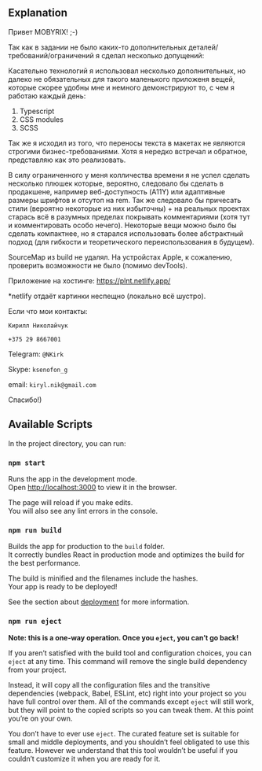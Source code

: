## Explanation

Привет MOBYRIX! ;-)

Так как в задании не было каких-то дополнительных деталей/требований/ограничений я сделал несколько допущений:

Касательно технологий я использовал несколько дополнительных,
но далеко не обязательных для такого маленького приложеня вещей,
которые скорее удобны мне и немного демонстрируют то, с чем я работаю каждый день:

1. Typescript
2. CSS modules
3. SCSS

Так же я исходил из того, что переносы текста в макетах не являются строгими бизнес-требованиями.
Хотя я нередко встречал и обратное, представляю как это реализовать.

В силу ограниченного у меня колличества времени я не успел сделать несколько плюшек которые, вероятно,
следовало бы сделать в продакшене, например веб-доступность (A11Y) или адаптивные размеры шрифтов и отсутоп на rem.
Так же следовало бы причесать стили (вероятно некоторые из них избыточны) + на реальных проектах
старась всё в разумных пределах покрывать комментариями (хотя тут и комментировать особо нечего).
Некоторые вещи можно было бы сделать компактнее, но я старался использовать более абстрактный подход
(для гибкости и теоретического переиспользования в будущем).

SourceMap из build не удалял.
На устройстах Apple, к сожалению, проверить возможности не было (помимо devTools).

Приложение на хостинге: https://plnt.netlify.app/

*netlify отдаёт картинки неспещно (локально всё шустро).

Если что мои контакты:

`Кирилл Николайчук`

`+375 29 8667001`

Telegram: `@NKirk`

Skype: `ksenofon_g`

email: `kiryl.nik@gmail.com`

Спасибо!)

## Available Scripts

In the project directory, you can run:

### `npm start`

Runs the app in the development mode.\
Open [http://localhost:3000](http://localhost:3000) to view it in the browser.

The page will reload if you make edits.\
You will also see any lint errors in the console.

### `npm run build`

Builds the app for production to the `build` folder.\
It correctly bundles React in production mode and optimizes the build for the best performance.

The build is minified and the filenames include the hashes.\
Your app is ready to be deployed!

See the section about [deployment](https://facebook.github.io/create-react-app/docs/deployment) for more information.

### `npm run eject`

**Note: this is a one-way operation. Once you `eject`, you can’t go back!**

If you aren’t satisfied with the build tool and configuration choices, you can `eject` at any time. This command will remove the single build dependency from your project.

Instead, it will copy all the configuration files and the transitive dependencies (webpack, Babel, ESLint, etc) right into your project so you have full control over them. All of the commands except `eject` will still work, but they will point to the copied scripts so you can tweak them. At this point you’re on your own.

You don’t have to ever use `eject`. The curated feature set is suitable for small and middle deployments, and you shouldn’t feel obligated to use this feature. However we understand that this tool wouldn’t be useful if you couldn’t customize it when you are ready for it.
